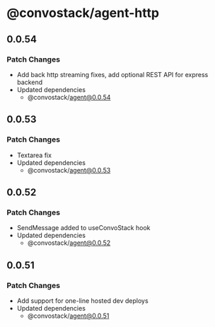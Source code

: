 # @convostack/agent-http

## 0.0.54

### Patch Changes

- Add back http streaming fixes, add optional REST API for express backend
- Updated dependencies
  - @convostack/agent@0.0.54

## 0.0.53

### Patch Changes

- Textarea fix
- Updated dependencies
  - @convostack/agent@0.0.53

## 0.0.52

### Patch Changes

- SendMessage added to useConvoStack hook
- Updated dependencies
  - @convostack/agent@0.0.52

## 0.0.51

### Patch Changes

- Add support for one-line hosted dev deploys
- Updated dependencies
  - @convostack/agent@0.0.51
